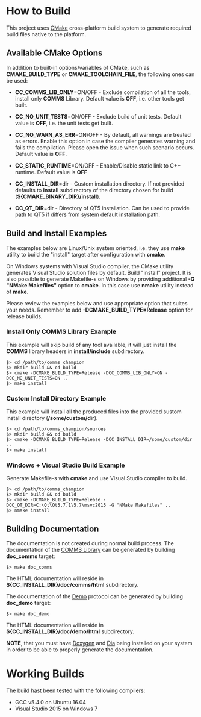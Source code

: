 # How to Build

This project uses [CMake](https://cmake.org) cross-platform build system to
generate required build files native to the platform.

## Available CMake Options

In addition to built-in options/variables of CMake, such as **CMAKE_BUILD_TYPE** or
**CMAKE_TOOLCHAIN_FILE**, the following ones can be used:

- **CC_COMMS_LIB_ONLY**=ON/OFF - Exclude compilation of all the tools, install only
**COMMS** Library. Default value is **OFF**, i.e. other tools get built.

- **CC_NO_UNIT_TESTS**=ON/OFF - Exclude build of unit tests. Default value is 
**OFF**, i.e. the unit tests get built.

- **CC_NO_WARN_AS_ERR**=ON/OFF - By default, all warnings are treated as
errors. Enable this option in case the compiler generates warning and fails the
compilation. Please open the issue when such scenario occurs. Default value is 
**OFF**.

- **CC_STATIC_RUNTIME**=ON/OFF - Enable/Disable static link to C++ runtime. Default value is **OFF**

- **CC_INSTALL_DIR**=dir - Custom installation directory. If not provided defaults to
**install** subdirectory of the directory chosen for build (**${CMAKE_BINARY_DIR}/install**).

- **CC_QT_DIR**=dir - Directory of QT5 installation. Can be used to provide path to QT5 if
differs from system default installation path.

## Build and Install Examples

The examples below are Linux/Unix system oriented, i.e. they use **make** utility
to build the "install" target after configuration with **cmake**. 

On Windows
systems with Visual Studio compiler, the CMake utility generates Visual Studio
solution files by default. Build "install" project. It is also possible to 
generate Makefile-s on Windows by providing additional **-G "NMake Makefiles"** option
to **cmake**. In this case use **nmake** utility instead of **make**.

Please review the examples below and use appropriate option that suites your
needs. Remember to add **-DCMAKE_BUILD_TYPE=Release** option for release
builds.


### Install Only **COMMS** Library Example
This example will skip build of any tool available, it will just install 
the **COMMS** library headers in **install/include** subdirectory.

```
$> cd /path/to/comms_champion
$> mkdir build && cd build
$> cmake -DCMAKE_BUILD_TYPE=Release -DCC_COMMS_LIB_ONLY=ON -DCC_NO_UNIT_TESTS=ON ..
$> make install 
```

### Custom Install Directory Example
This example will install all the produced files into the provided sustom
install directory (**/some/custom/dir**).

```
$> cd /path/to/comms_champion/sources
$> mkdir build && cd build
$> cmake -DCMAKE_BUILD_TYPE=Release -DCC_INSTALL_DIR=/some/custom/dir ..
$> make install 
```

### Windows + Visual Studio Build Example
Generate Makefile-s with **cmake** and use Visual Studio compiler to build.
```
$> cd /path/to/comms_champion
$> mkdir build && cd build
$> cmake -DCMAKE_BUILD_TYPE=Release -DCC_QT_DIR=C:\Qt\Qt5.7.1\5.7\msvc2015 -G "NMake Makefiles" ..
$> nmake install 
```

## Building Documentation
The documentation is not created during normal build process. The documentation of
the [COMMS Library](#comms-library) can be generated by building **doc_comms**
target:

``` 
$> make doc_comms
```

The HTML documentation will reside in **${CC_INSTALL_DIR}/doc/comms/html** subdirectory.

The documentation of
the [Demo](#demo-protocol) protocol can be generated by building **doc_demo**
target:
 
```
$> make doc_demo
```

The HTML documentation will reside in **${CC_INSTALL_DIR}/doc/demo/html** subdirectory.

**NOTE**, that you must have 
[Doxygen](www.doxygen.org) 
and [Dia](https://wiki.gnome.org/Apps/Dia) 
being installed on your system in order to be able to properly generate the 
documentation.

# Working Builds
The build hast been tested with the following compilers:

- GCC v5.4.0 on Ubuntu 16.04
- Visual Studio 2015 on Windows 7
